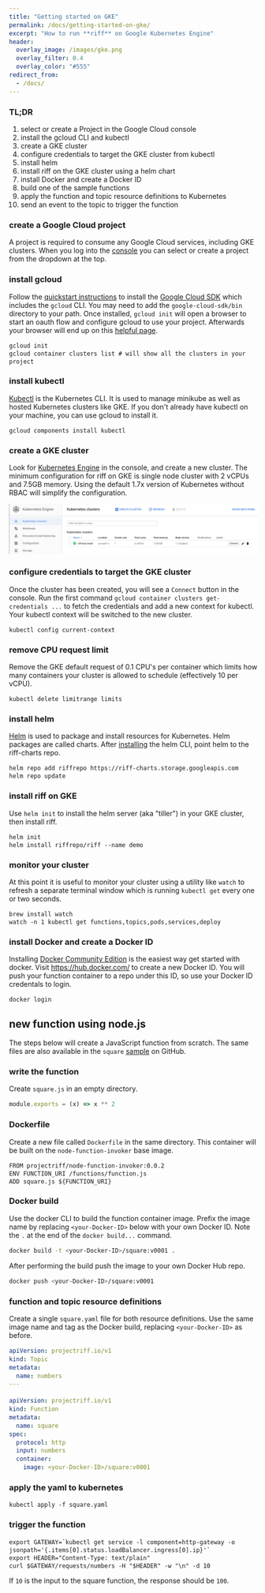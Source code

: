 ```yaml
---
title: "Getting started on GKE"
permalink: /docs/getting-started-on-gke/
excerpt: "How to run **riff** on Google Kubernetes Engine"
header:
  overlay_image: /images/gke.png
  overlay_filter: 0.4
  overlay_color: "#555"
redirect_from:
  - /docs/
---
```


### TL;DR
1. select or create a Project in the Google Cloud console
2. install the gcloud CLI and kubectl
3. create a GKE cluster
4. configure credentials to target the GKE cluster from kubectl
5. install helm
6. install riff on the GKE cluster using a helm chart
7. install Docker and create a Docker ID
8. build one of the sample functions
9. apply the function and topic resource definitions to Kubernetes
10. send an event to the topic to trigger the function

### create a Google Cloud project
A project is required to consume any Google Cloud services, including GKE clusters. When you log into the [console](https://console.cloud.google.com/) you can select or create a project from the dropdown at the top.

### install gcloud
Follow the [quickstart instructions](https://cloud.google.com/sdk/docs/quickstarts) to install the [Google Cloud SDK](https://cloud.google.com/sdk/) which includes the `gcloud` CLI. You may need to add the `google-cloud-sdk/bin` directory to your path. Once installed, `gcloud init` will open a browser to start an oauth flow and configure gcloud to use your project. Afterwards your browser will end up on this [helpful page](https://cloud.google.com/sdk/auth_success).

```
gcloud init
gcloud container clusters list # will show all the clusters in your project
```

### install kubectl
[Kubectl](https://kubernetes.io/docs/tasks/tools/install-kubectl/) is the Kubernetes CLI. It is used to manage minikube as well as hosted Kubernetes clusters like GKE. If you don't already have kubectl on your machine, you can use gcloud to install it.

```
gcloud components install kubectl
```

### create a GKE cluster
Look for [Kubernetes Engine](https://console.cloud.google.com/kubernetes/) in the console, and create a new cluster. The minimum configuration for riff on GKE is single node cluster with 2 vCPUs and 7.5GB memory. Using the default 1.7x version of Kubernetes without RBAC will simplify the configuration.

![small GKE cluster in console](/images/gke-small-cluster.png)

### configure credentials to target the GKE cluster
Once the cluster has been created, you will see a `Connect` button in the console. Run the first command `gcloud container clusters get-credentials ...` to fetch the credentials and add a new context for kubectl. Your kubectl context will be switched to the new cluster.

```
kubectl config current-context
```

### remove CPU request limit
Remove the GKE default request of 0.1 CPU's per container which limits how many containers your cluster is allowed to schedule (effectively 10 per vCPU).

```
kubectl delete limitrange limits
```

### install helm
[Helm](https://docs.helm.sh/using_helm/#installing-helm) is used to package and install resources for Kubernetes. Helm packages are called charts. After [installing](https://docs.helm.sh/using_helm/#installing-helm) the helm CLI, point helm to the riff-charts repo.

```
helm repo add riffrepo https://riff-charts.storage.googleapis.com
helm repo update
```

### install riff on GKE
Use `helm init` to install the helm server (aka "tiller") in your GKE cluster, then install riff.

```
helm init
helm install riffrepo/riff --name demo
```

### monitor your cluster
At this point it is useful to monitor your cluster using a utility like `watch` to refresh a separate terminal window which is running `kubectl get` every one or two seconds.

```
brew install watch
watch -n 1 kubectl get functions,topics,pods,services,deploy
```

### install Docker and create a Docker ID
Installing [Docker Community Edition](https://www.docker.com/community-edition) is the easiest way get started with docker.
Visit https://hub.docker.com/ to create a new Docker ID. You will push your function container to a repo under this ID, so use your Docker ID credentals to login.

```
docker login
```

## new function using node.js
The steps below will create a JavaScript function from scratch. The same files are also available in the `square` [sample](https://github.com/projectriff/riff/blob/master/samples/node/square/) on GitHub.

### write the function
Create `square.js` in an empty directory.

```js
module.exports = (x) => x ** 2
```

### Dockerfile
Create a new file called `Dockerfile` in the same directory.
This container will be built on the `node-function-invoker` base image.

```
FROM projectriff/node-function-invoker:0.0.2
ENV FUNCTION_URI /functions/function.js
ADD square.js ${FUNCTION_URI}
```

### Docker build
Use the docker CLI to build the function container image. Prefix the image name by replacing `<your-Docker-ID>` below with your own Docker ID. Note the `.` at the end of the `docker build...` command.

```bash
docker build -t <your-Docker-ID>/square:v0001 .
```

After performing the build push the image to your own Docker Hub repo.

```bash
docker push <your-Docker-ID>/square:v0001
```

### function and topic resource definitions
Create a single `square.yaml` file for both resource definitions.
Use the same image name and tag as the Docker build, replacing `<your-Docker-ID>` as before.

```yaml
apiVersion: projectriff.io/v1
kind: Topic
metadata:
  name: numbers
---

apiVersion: projectriff.io/v1
kind: Function
metadata:
  name: square
spec:
  protocol: http
  input: numbers
  container:
    image: <your-Docker-ID>/square:v0001
```

### apply the yaml to kubernetes

```
kubectl apply -f square.yaml
```

### trigger the function
```
export GATEWAY=`kubectl get service -l component=http-gateway -o jsonpath='{.items[0].status.loadBalancer.ingress[0].ip}'`
export HEADER="Content-Type: text/plain"
curl $GATEWAY/requests/numbers -H "$HEADER" -w "\n" -d 10
```
If `10` is the input to the square function, the response should be `100`.